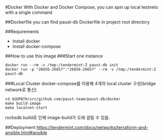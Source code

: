 #Docker
With Docker and Docker Compose, you can spin up local testnets with a single command

##Dockerfile
you can find paust-db Dockerfile in project root directory

##Requirements
- Install docker
- Install docker-compose

##How to use this image
###Start one instance
```
docker run --rm -v /tmp:/tendermint:Z paust-db init
docker run -p "26656-26657":"26656-26657" --rm -v /tmp:/tendermint:Z paust-db 
```
###Local Cluster
docker-compose를 이용해 4개의 local cluster 구성(bridge network로 통신)
```
cd $GOPATH/src/github.com/paust-team/paust-db/docker
make build-image
make localnet-start
```
rocksdb build로 인해 image-build가 오래 걸릴 수 있음.

##Deployment
https://tendermint.com/docs/networks/terraform-and-ansible.html#ansible